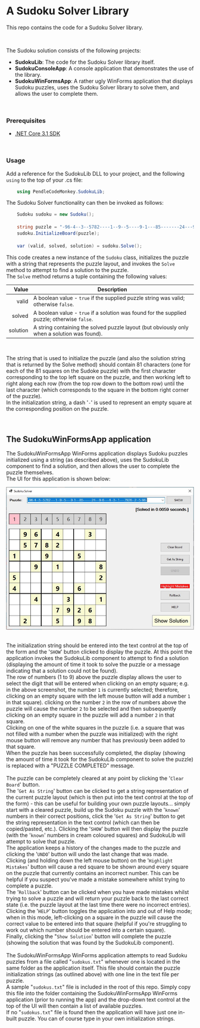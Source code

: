 # A Sudoku Solver Library #

This repo contains the code for a Sudoku Solver library.

<br>

The Sudoku solution consists of the following projects:

- **SudokuLib**: The code for the Sudoku Solver library itself.
- **SudokuConsoleApp**: A console application that demonstrates the use of the library.
- **SudokuWinFormsApp**: A rather ugly WinForms application that displays Sudoku puzzles, uses the Sudoku Solver library to solve them, and allows the user to complete them.

<br>

### Prerequisites

- [.NET Core 3.1 SDK](https://www.microsoft.com/net/download/core)
  
<br>

### Usage

Add a reference for the SudokuLib DLL to your project, and the following `using` to the top of your .cs file:

```csharp
    using PendleCodeMonkey.SudokuLib;
```

The Sudoku Solver functionality can then be invoked as follows:

```csharp
    Sudoku sudoku = new Sudoku();

	string puzzle = "-96-4--3--5782----1--9--5----9-1---85-------24---9-6----4--3--1----7926--2--5-98-";
	sudoku.InitializeBoard(puzzle);

	var (valid, solved, solution) = sudoku.Solve();
```

This code creates a new instance of the `Sudoku` class, initializes the puzzle with a string that represents the puzzle layout, and invokes the `Solve` method to attempt to find a solution to the puzzle.  
The `Solve` method returns a tuple containing the following values:

| Value | Description
|---:| ---
| valid | A boolean value - `true` if the supplied puzzle string was valid; otherwise `false`.
| solved | A boolean value - `true` if a solution was found for the supplied puzzle; otherwise `false`.
| solution | A string containing the solved puzzle layout (but obviously only when a solution was found).

<br>

The string that is used to initialize the puzzle (and also the solution string that is returned by the Solve method) should contain 81 characters (one for each of the 81 squares on the Sudoke puzzle) with
the first character corresponding to the top left square on the puzzle, and then working left to right along each row (from the top row down to the bottom row) until the last character (which corresponds
to the square in the bottom right corner of the puzzle).  
In the initialization string, a dash '`-`' is used to represent an empty square at the corresponding position on the puzzle.

<br>

## The SudokuWinFormsApp application

The SudokuWinFormsApp WinForms application displays Sudoku puzzles initialized using a string (as described above), uses the SudokuLib component to find a solution, and then allows the user to complete the puzzle themselves.  
The UI for this application is shown below:

<img src="./SudokuSolverApp.jpg">

<br>
<br>

The initialization string should be entered into the text control at the top of the form and the '`SHOW`' button clicked to display the puzzle. At this point the application invokes the SudokuLib component to attempt to find a solution (displaying the amount of time it took to solve the puzzle or a message indicating that a solution could not be found).  
The row of numbers (1 to 9) above the puzzle display allows the user to select the digit that will be entered when clicking on an empty square; e.g. in the above screenshot, the number `1` is currently selected; therefore, clicking on an empty square with the left mouse button will add a number `1` in that square). clicking on the number `2` in the row of numbers above the puzzle will cause the number `2` to be selected and then subsequently clicking on an empty square in the puzzle will add a number `2` in that square.  
Clicking on one of the white squares in the puzzle (i.e. a square that was not filled with a number when the puzzle was initialized) with the right mouse button will remove any number that has previously been added to that square.  
When the puzzle has been successfully completed, the display (showing the amount of time it took for the SudokuLib component to solve the puzzle) is replaced with a "PUZZLE COMPLETED" message.  
<br>
The puzzle can be completely cleared at any point by clicking the '`Clear Board`' button.  
The '`Get As String`' button can be clicked to get a string representation of the current puzzle layout (which is then put into the text control at the top of the form) - this can be useful for building your own puzzle layouts... simply start with a cleared puzzle, build up the Sudoku puzzle with the '`known`' numbers in their correct positions, click the '`Get As String`' button to get the string representation in the text control (which can then be copied/pasted, etc.). Clicking the '`SHOW`' button will then display the puzzle (with the '`known`' numbers in cream coloured squares) and SudokuLib will attempt to solve that puzzle.  
The application keeps a history of the changes made to the puzzle and clicking the '`UNDO`' button will undo the last change that was made.  
Clicking (and holding down the left mouse button) on the '`Highlight Mistakes`' button will cause a red square to be shown around every square on the puzzle that currently contains an incorrect number. This can be helpful if you suspect you've made a mistake somewhere whilst trying to complete a puzzle.  
The '`Rollback`' button can be clicked when you have made mistakes whilst trying to solve a puzzle and will return your puzzle back to the last correct state (i.e. the puzzle layout at the last time there were no incorrect entries).  
Clicking the '`HELP`' button toggles the application into and out of Help mode; when in this mode, left-clicking on a square in the puzzle will cause the correct value to be entered into that square (helpful if you're struggling to work out which number should be entered into a certain square).  
Finally, clicking the "`Show Solution`' button will complete the puzzle (showing the solution that was found by the SudokuLib component).
<br>
<br>
The SudokuWinFormsApp WinForms application attempts to read Sudoku puzzles from a file called "`sudokus.txt`" whenever one is located in the same folder as the application itself. This file should contain the puzzle initialization strings (as outlined above) with one line in the text file per puzzle.  
A sample "`sudokus.txt`" file is included in the root of this repo. Simply copy this file into the folder containing the SudokuWinFormsApp WinForms application (prior to running the app) and the drop-down text control at the top of the UI will then contain a list of available puzzles.  
If no "`sudokus.txt`" file is found then the application will have just one in-built puzzle. You can of course type in your own initialization strings.